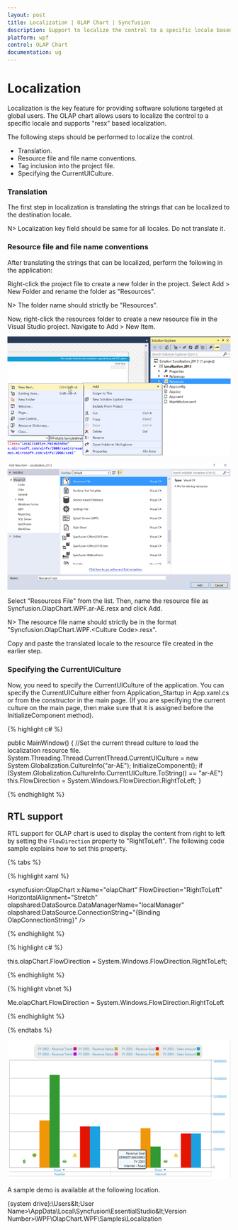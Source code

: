 ```yaml
---
layout: post
title: Localization | OLAP Chart | Syncfusion
description: Support to localize the control to a specific locale based on current culture | OLAP Chart | Syncfusion
platform: wpf
control: OLAP Chart
documentation: ug
---
```


# Localization

Localization is the key feature for providing software solutions targeted at global users. The OLAP chart allows users to localize the control to a specific locale and supports "resx" based localization.

The following steps should be performed to localize the control.

* Translation.
* Resource file and file name conventions.
* Tag inclusion into the project file.
* Specifying the CurrentUICulture.

### Translation

The first step in localization is translating the strings that can be localized to the destination locale.

N> Localization key field should be same for all locales. Do not translate it.

### Resource file and file name conventions

After translating the strings that can be localized, perform the following in the application:

Right-click the project file to create a new folder in the project. Select Add > New Folder and rename the folder as "Resources".

N> The folder name should strictly be "Resources".

Now, right-click the resources folder to create a new resource file in the Visual Studio project. Navigate to Add > New Item.

![](Localization_images/Localization_img1.png)

![](Localization_images/Localization_img2.png)

Select "Resources File" from the list. Then, name the resource file as Syncfusion.OlapChart.WPF.ar-AE.resx and click Add.

N> The resource file name should strictly be in the format "Syncfusion.OlapChart.WPF.&lt;Culture Code&gt;.resx".
   
Copy and paste the translated locale to the resource file created in the earlier step.

### Specifying the CurrentUICulture

Now, you need to specify the CurrentUICulture of the application. You can specify the CurrentUICulture either from Application_Startup in App.xaml.cs or from the constructor in the main page. (If you are specifying the current culture on the main page, then make sure that it is assigned before the InitializeComponent method).

{% highlight c# %}
 
public MainWindow()
{
    //Set the current thread culture to load the localization resource file. 
    System.Threading.Thread.CurrentThread.CurrentUICulture = new System.Globalization.CultureInfo("ar-AE");
    InitializeComponent();
    if (System.Globalization.CultureInfo.CurrentUICulture.ToString() == "ar-AE")
        this.FlowDirection = System.Windows.FlowDirection.RightToLeft;
}

{% endhighlight %}

## RTL support

RTL support for OLAP chart is used to display the content from right to left by setting the `FlowDirection` property to "RightToLeft". The following code sample explains how to set this property.

{% tabs %}

{% highlight xaml %}
	
<syncfusion:OlapChart x:Name="olapChart" FlowDirection="RightToLeft" HorizontalAlignment="Stretch" olapshared:DataSource.DataManagerName="localManager" olapshared:DataSource.ConnectionString="{Binding OlapConnectionString}" />

{% endhighlight %}

{% highlight c# %}
 
this.olapChart.FlowDirection = System.Windows.FlowDirection.RightToLeft;

{% endhighlight %}

{% highlight vbnet %}
  
Me.olapChart.FlowDirection = System.Windows.FlowDirection.RightToLeft

{% endhighlight %}

{% endtabs %}
  
![](Localization_images/Localization_img3.png)
  
A sample demo is available at the following location.

{system drive}:\Users\&lt;User Name&gt;\AppData\Local\Syncfusion\EssentialStudio\&lt;Version Number&gt;\WPF\OlapChart.WPF\Samples\Localization



